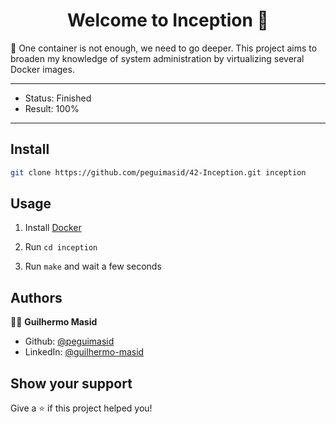 <h1 align="center">Welcome to Inception 👋</h1>
<p>🚢 One container is not enough, we need to go deeper. This project aims to broaden my knowledge of system administration by virtualizing several Docker images.</p>

---

- Status: Finished
- Result: 100%

---

## Install

```sh
git clone https://github.com/peguimasid/42-Inception.git inception
```

## Usage

1. Install [Docker](https://www.docker.com/)

2. Run `cd inception`

3. Run `make` and wait a few seconds

## Authors

👦🏼 **Guilhermo Masid**

- Github: [@peguimasid](https://github.com/peguimasid)
- LinkedIn: [@guilhermo-masid](https://linkedin.com/in/guilhermo-masid-494677b8)

## Show your support

Give a ⭐️ if this project helped you!
